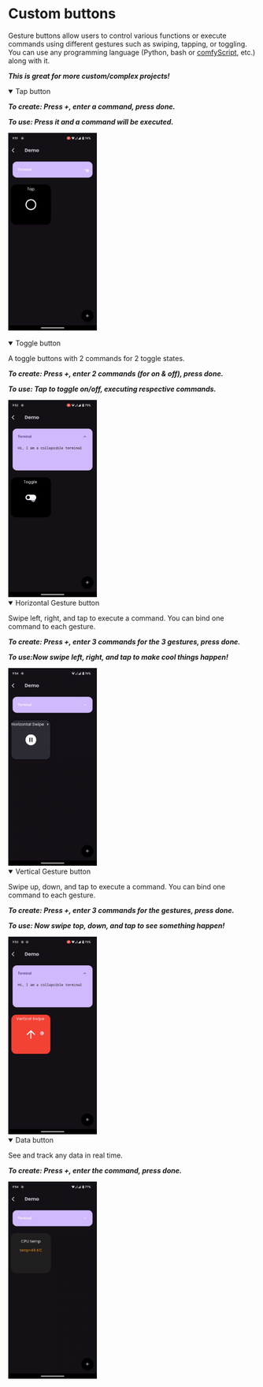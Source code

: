 # Custom buttons

Gesture buttons allow users to control various functions or execute commands using different gestures such as swiping, tapping, or toggling. 
You can use any programming language (Python, bash or [comfyScript](https://github.com/ThomasVunguyen/comfyScript), etc.) along with it.

***This is great for more custom/complex projects!***

<details open>
    <summary>Tap button</summary>


***To create: Press +, enter a command, press done.***

***To use: Press it and a command will be executed.***

<img src="../pages/Button/Tap_Button.gif" width="180"></img>
</details>

<details open>
    <summary>Toggle button</summary>
<p>
A toggle buttons with 2 commands for 2 toggle states.

***To create: Press +, enter 2 commands (for on & off), press done.***

***To use: Tap to toggle on/off, executing respective commands.***
</p>
<img src="../pages/Button/Toggle_Button.gif" width="180"></img>
</details>

<details open>
    <summary>Horizontal Gesture button</summary>
<p>
Swipe left, right, and tap to execute a command. You can bind one command to each gesture.

***To create: Press +, enter 3 commands for the 3 gestures, press done.***

***To use:Now swipe left, right, and tap to make cool things happen!***
</p>
<img src="../pages/Button/Horizontal_Swipe.gif" width="180"></img>
</details>


<details open>
    <summary>Vertical Gesture button</summary>
<p>
Swipe up, down, and tap to execute a command. You can bind one command to each gesture.

***To create: Press +, enter 3 commands for the gestures, press done.***

***To use: Now swipe top, down, and tap to see something happen!***
</p>
<img src="../pages/Button/Vertical_Swipe.gif" width="180"></img>
</details>

<details open>
    <summary>Data button</summary>
<p>

See and track any data in real time.

***To create: Press +, enter the command, press done.***

</p>
<img src="../pages/Button/Data_Read.gif" width="180"></img>
</details>